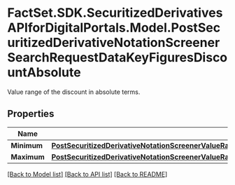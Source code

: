 # FactSet.SDK.SecuritizedDerivativesAPIforDigitalPortals.Model.PostSecuritizedDerivativeNotationScreenerSearchRequestDataKeyFiguresDiscountAbsolute
Value range of the discount in absolute terms.

## Properties

Name | Type | Description | Notes
------------ | ------------- | ------------- | -------------
**Minimum** | [**PostSecuritizedDerivativeNotationScreenerValueRangesGetRequestDataKeyFiguresSpreadHarmonizedMinimum**](PostSecuritizedDerivativeNotationScreenerValueRangesGetRequestDataKeyFiguresSpreadHarmonizedMinimum.md) |  | [optional] 
**Maximum** | [**PostSecuritizedDerivativeNotationScreenerValueRangesGetRequestDataKeyFiguresSidewaysYieldAbsoluteMaximum**](PostSecuritizedDerivativeNotationScreenerValueRangesGetRequestDataKeyFiguresSidewaysYieldAbsoluteMaximum.md) |  | [optional] 

[[Back to Model list]](../README.md#documentation-for-models) [[Back to API list]](../README.md#documentation-for-api-endpoints) [[Back to README]](../README.md)

